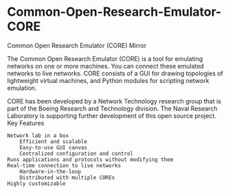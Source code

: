 # Common-Open-Research-Emulator-CORE
Common Open Research Emulator (CORE) Mirror

The Common Open Research Emulator (CORE) is a tool for emulating networks on one or more machines. You can connect these emulated networks to live networks. CORE consists of a GUI for drawing topologies of lightweight virtual machines, and Python modules for scripting network emulation. 

CORE has been developed by a Network Technology research group that is part of the Boeing Research and Technology division. The Naval Research Laboratory is supporting further development of this open source project.
Key Features

    Network lab in a box
        Efficient and scalable
        Easy-to-use GUI canvas
        Centralized configuration and control
    Runs applications and protocols without modifying them
    Real-time connection to live networks
        Hardware-in-the-loop
        Distributed with multiple COREs
    Highly customizable
